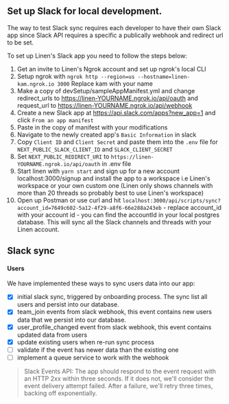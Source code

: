 ## Set up Slack for local development.

The way to test Slack sync requires each developer to have their own Slack app since Slack API requires a specific a publically webhook and redirect url to be set.

To set up Linen's Slack app you need to follow the steps below:

1. Get an invite to Linen's Ngrok account and set up ngrok's local CLI
2. Setup ngrok with `ngrok http --region=us --hostname=linen-kam.ngrok.io 3000` Replace kam with your name
3. Make a copy of devSetup/sampleAppManifest.yml and change redirect_urls to https://linen-YOURNAME.ngrok.io/api/oauth and request_url to https://linen-YOURNAME.ngrok.io/api/webhook
4. Create a new Slack app at https://api.slack.com/apps?new_app=1 and click `From an app manifest`
5. Paste in the copy of manifest with your modifications
6. Navigate to the newly created app's `Basic Information` in slack
7. Copy `Client ID` and `Client Secret` and paste them into the `.env` file for `NEXT_PUBLIC_SLACK_CLIENT_ID` and `SLACK_CLIENT_SECRET`
8. Set `NEXT_PUBLIC_REDIRECT_URI` to `https://linen-YOURNAME.ngrok.io/api/oauth` in .env file
9. Start linen with `yarn start` and sign up for a new account localhost:3000/signup and install the app to a workspace i.e Linen's workspace or your own custom one (Linen only shows channels with more than 20 threads so probably best to use Linen's workspace)
10. Open up Postman or use curl and hit `localhost:3000/api/scripts/sync?account_id=7649c602-5a12-4f29-a8f6-66e288a243eb` - replace account_id with your account id - you can find the accountId in your local postgres database. This will sync all the Slack channels and threads with your Linen account.

## Slack sync

#### Users

We have implemented these ways to sync users data into our app:

- [x] initial slack sync, triggered by onboarding process. The sync list all users and persist into our database.
- [x] team_join events from slack webhook, this event contains new users data that we persist into our database.
- [x] user_profile_changed event from slack webhook, this event contains updated data from users
- [x] update existing users when re-run sync process
- [ ] validate if the event has newer data than the existing one
- [ ] implement a queue service to work with the webhook

> Slack Events API: The app should respond to the event request with an HTTP 2xx within three seconds. If it does not, we'll consider the event delivery attempt failed. After a failure, we'll retry three times, backing off exponentially.
